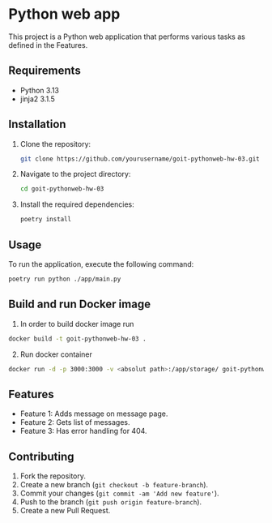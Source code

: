 # Python web app

This project is a Python web application that performs various tasks as defined in the Features.

## Requirements

- Python 3.13
- jinja2 3.1.5

## Installation

1. Clone the repository:
    ```sh
    git clone https://github.com/yourusername/goit-pythonweb-hw-03.git
    ```
2. Navigate to the project directory:
    ```sh
    cd goit-pythonweb-hw-03
    ```
3. Install the required dependencies:
    ```sh
    poetry install
    ```

## Usage

To run the application, execute the following command:
```sh
poetry run python ./app/main.py
```

## Build and run Docker image
1. In order to build docker image run
```sh
docker build -t goit-pythonweb-hw-03 .
```
2. Run docker container
```sh
docker run -d -p 3000:3000 -v <absolut path>:/app/storage/ goit-pythonweb-hw-03
```

## Features

- Feature 1: Adds message on message page.
- Feature 2: Gets list of messages.
- Feature 3: Has error handling for 404.

## Contributing

1. Fork the repository.
2. Create a new branch (`git checkout -b feature-branch`).
3. Commit your changes (`git commit -am 'Add new feature'`).
4. Push to the branch (`git push origin feature-branch`).
5. Create a new Pull Request.